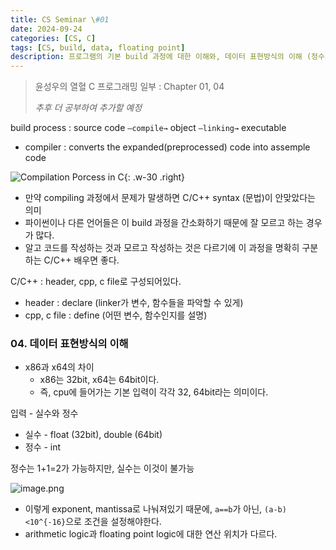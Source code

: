 ```yaml
---
title: CS Seminar \#01
date: 2024-09-24
categories: [CS, C]
tags: [CS, build, data, floating point]
description: 프로그램의 기본 build 과정에 대한 이해와, 데이터 표현방식의 이해 (정수와 실수의 표현방식)
---
```


> 윤성우의 열혈 C 프로그래밍 일부 : Chapter 01, 04
>
> _추후 더 공부하여 추가할 예정_

build process 
: source code `—compile→` object `—linking→` executable 

- compiler : converts the expanded(preprocessed) code into assemple code

![Compilation Porcess in C](https://d2jdgazzki9vjm.cloudfront.net/cpages/images/compilation-process-in-c3.png){: .w-30 .right}

- 만약 compiling 과정에서 문제가 말생하면 C/C++ syntax (문법)이 안맞았다는 의미
- 파이썬이나 다른 언어들은 이 build 과정을 간소화하기 때문에 잘 모르고 하는 경우가 많다.
- 알고 코드를 작성하는 것과 모르고 작성하는 것은 다르기에 이 과정을 명확히 구분하는 C/C++ 배우면 좋다.

C/C++ : header, cpp, c file로 구성되어있다. 

- header : declare (linker가 변수, 함수들을 파악할 수 있게)
- cpp, c file : define (어떤 변수, 함수인지를 설명)

### 04. 데이터 표현방식의 이해 

- x86과 x64의 차이
    - x86는 32bit, x64는 64bit이다.
    - 즉, cpu에 들어가는 기본 입력이 각각 32, 64bit라는 의미이다.

입력 - 실수와 정수

- 실수 - float (32bit), double (64bit)
- 정수 - int

정수는 1+1=2가 가능하지만, 실수는 이것이 불가능

![image.png](https://www.puntoflotante.net/IEEE-754-ENGLISH.jpg)

- 이렇게 exponent, mantissa로 나눠져있기 때문에, `a==b`가 아닌, `(a-b)<10^{-16}`으로 조건을 설정해야한다.
- arithmetic logic과 floating point logic에 대한 연산 위치가 다르다.
